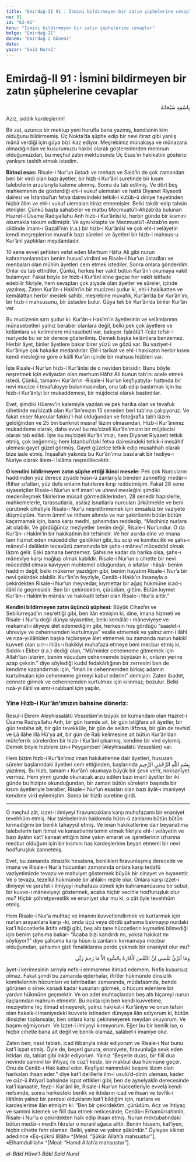 ```yaml
---
title: "Emirdağ-II 91 : İsmini bildirmeyen bir zatın şüphelerine cevaplar"
no: 91
id: "E2-91"
konu: "İsmini bildirmeyen bir zatın şüphelerine cevaplar"
bolge: "Emirdağ-II"
donem: "Emirdağ 2 Dönemi"
date: 
yazar: "Said Nursî"
---
```


# Emirdağ-II 91 : İsmini bildirmeyen bir zatın şüphelerine cevaplar

<p class="arabic" dir="rtl" title="Meal: “Her türlü noksan sıfatlardan yüce olan Allah’ın adıyla.”">بِاسْمِهِ سُبْحَانَهُ</p>

Aziz, sıddık kardeşlerim!

Bir zat, uzunca bir mektup yeni hurufla bana yazmış, kendisinin kim olduğunu bildirmemiş. Üç Nokta’da şüphe edip bir nevi itiraz gibi yanlış mânâ verdiği için güya bizi ikaz ediyor. Meşrebimiz münakaşa ve münazara olmadığından ve kusurumuzu hakiki olarak gösterenlerden memnun olduğumuzdan, bu meçhul zatın mektubunda Üç Esas’ın hakikatini gösterip yanlışını tashih etmek istedim.

**Birinci esas:** Risale-i Nur’un üstadı ve mehazı ve Said’in de çok zamandan beri bir virdi olan bazı âyetler, bir hizb-i Kur’ânî suretinde bir kısım talebelerin arzularıyla kaleme alınmış. Sonra da tab edilmiş. Ve dört beş mahkemenin de gösterdiği ehl-i vukuf ulemaları ve hattâ Diyanet Riyaseti dairesi ve İstanbul’un fetva dairesindeki tetkik-i kütüb-ü diniye heyetinden hiçbir âlim ve ehl-i vukuf ulemaları itiraz etmemişler. Belki takdir edip tahsin etmişler. Çünkü başta sahabeler ve matbu Mecmuatü’l-Ahzab’da bulunan Hazret-i Üsame Radıyallahu Anh hizb-i Kur’ânîsi ki, herbir günde bir kısmını okumakla taksim edilmiştir. Ve aynı kitapta ve Mecmuatü’l-Ahzab’ın aynı cildinde İmam-ı Gazalî’nin (r.a.) bir hizb-i Kur’ânîsi ve çok ehl-i velâyetin kendi meşreplerine muvafık bazı sûreleri ve âyetleri bir hizb-i mahsus-u Kur’ânî yaptıkları meydandadır.

10 sene evvel şehîden vefat eden Merhum Hâfız Ali gibi nurun kahramanlarından benim hususî virdimi ve Risale-i Nur’un üstadları ve menbaları olan mühim âyetleri cem etmek istediler. Sonra onlara gönderdim. Onlar da tab ettirdiler. Çünkü, herkes her vakit bütün Kur’ân’ı okumaya vakit bulamıyor. Fakat böyle bir hizb-i Kur’ânî eline geçse her vakit istifade edebilir fikriyle, hem sevapları çok ziyade olan âyetler ve sûreler, içinde yazılmış. Zaten Kur’ân-ı Hakîm’in bir mucizesi şudur ki, ehl-i hakikatten ve kemâlâttan herbir meslek sahibi, meşrebine muvafık, Kur’ân’da bir Kur’ân’ını, bir hizb-i mahsusunu, bir üstadını bulur. Güya tek bir Kur’ân’da binler Kur’ân var.

Bu mucizenin sırrı şudur ki: Kur’ân-ı Hakîm’in âyetlerinin ve kelâmlarının münasebetleri yalnız beraber olanlara değil, belki pek çok âyetlere ve kelâmlara ve kelimelere münasebeti var, bakıyor. İşârâtü’l-İ’câz tefsir-i nuriyede bu sır bir derece gösterilmiş. Demek başka kelâmlara benzemez. Herbir âyet, binler âyetlere bakar birer yüzü ve gözü var. Bu vaziyet-i Kur’âniye çok hakaike medardırlar. Ehl-i tarikat ve ehl-i hakikatın herbir kısmı kendi mesleğine göre o küllî Kur’ân içinde bir mahsus hizbleri var.

İşte Risale-i Nur’un hizb-i Kur’ânîsi de o neviden birisidir. Bunu böyle neşretmek için evliyadan olan merhum Hâfız Ali bunun tab’ını acele etmek istedi. Çünkü, tamam-ı Kur’ân’ın -Risale-i Nur’un keşfiyatıyla- hattında bir nevi mucize-i tevafukıyye bulunmasından, onu tab edip bastırmak için bu hizb-i Kur’ânîyi bir mukaddemesi, bir müjdecisi olarak bastırdılar.

Evet, şimdiki Hüsrev’in kalemiyle yazılan ve pek harika olan ve tevafuk cihetinde mu’cizatlı olan Kur’ân’ımızın 15 seneden beri tab’ına çalışıyoruz. Ve fakat ekser Nurcular fakirü’l-hal olduğundan ve fotoğrafla tab’ı lâzım geldiğinden ve 25 bin banknot masraf lâzım olmasından, Hizb-i Kur’ânımız mukaddeme olarak, daha evvel bu mu’cizeli Kur’ân’ımızın bir müjdecisi olarak tab edildi. İşte bu mu’cizeli Kur’ân’ımızı, hem Diyanet Riyaseti tetkik etmiş, çok beğenmiş; hem İstanbul’daki fetva dairesindeki tetkik-i mesâhif uleması gayet güzel görmüş. Gayet güzelce tetkik edip musahhah olarak bize iade etmiş. İnşaallah yakında bu Kur’ân’ımız basılarak bir hediye-i Nuriye olarak âlem-i İslâma neşredilecektir.

**O kendini bildirmeyen zatın şüphe ettiği ikinci mesele:** Pek çok Nurcuların haddimden yüz derece ziyade hüsn-ü zanlarıyla benden zannettiği medâr-ı iftihar sıfatları, yüz defa onların hatırlarını kırıp reddetmişim. Fakat 28 sene siyasetçiler Risale-i Nur’un sırf imanî ve uhrevî mesleğini şimdiki medenîleşmek fikirlerine müsait görmediklerinden, 28 senedir hapislerle, mahkemelerle, tarassutlarla, asılsız isnatlarla nurcuları ürkütmekle ve beni çürütmek cihetiyle Risale-i Nur’u neşrettirmemek için emsalsiz bir vaziyete düşmüştüm. Yarım ümmî ve ittiham altında ve nur şakirtlerini bütün bütün kaçırmamak için, bana karşı medhi, şahsımdan reddedip, “Medhiniz nurlara ait olabilir. Ve gördüğünüz meziyetler benim değil, Risale-i Nur’undur. O da Kur’ân-ı Hakîm’in bir hakikatinin bir tefsiridir. Ve her asırda dine ve imana tam hizmet eden müceddidler geldikleri gibi, bu acip ve komitecilik ve şahs-ı mânevî-i dalâletin tecavüzü zamanında bir şahs-ı mânevî müceddid olmak lâzım gelir. Eski zamana benzemez. Şahıs ne kadar da harika olsa, şahs-ı mânevîye karşı mağlup olmak kabildir. Risale-i Nur’un o cihette bir nevi müceddid olması kaviyyen muhtemel olduğundan, o sıfatlar -hâşâ- benim haddim değil; belki mükerrer yazdığım gibi, benim hayatım Risale-i Nur’a bir nevi çekirdek olabilir. Kur’ân’ın feyziyle, Cenâb-ı Hakk’ın ihsanıyla o çekirdekten Risale-i Nur’un meyvedar, kıymettar bir ağaç hükmüne icad-ı ilâhî ile geçmesidir. Ben bir çekirdektim, çürüdüm, gittim. Bütün kıymet Kur’ân-ı Hakîm’in mânâsı ve hakikatli tefsiri olan Risale-i Nur’a aittir.”

**Kendini bildirmeyen zatın üçüncü şüphesi:** Büyük Cihad’ın ve Sebilürreşad’ın neşrettiği gibi, ben ilân etmişim ki, dine, imana hizmeti ve Risale-i Nur’u değil dünya siyasetine, belki kemâlât-ı mâneviyeye ve makamat-ı âliyeye âlet edemediğim gibi, herkesin hoş gördüğü “saadet-i uhreviye ve cehennemden kurtulmaya” vesile etmemek ve yalnız emr-i ilâhî ve rıza-yı ilâhîden başka hiçbirşeye âlet etmemek bu zamanda nurun hakikî kuvveti olan sırr-ı ihlâs-ı hakikîyi muhafaza etmeye beni mecbur etmiş ki, Sıddık-ı Ekber (r.a.) dediği olan, “Mü’minler cehenneme gitmemek için Allah’tan isterim, benim vücudum cehennemde büyüsün ki, onların yerine azap çeksin.” diye söylediği kudsî fedakârlığının bir zerresini ben de kendime kazandırmak için, “İman ile cehennemden birkaç adamın kurtulmaları için cehenneme girmeyi kabul ederim” demişim. Zaten ibadet, cennete girmek ve cehennemden kurtulmak için kılınmaz; bozulur. Belki rızâ-yı ilâhî ve emr-i rabbanî için yapılır.

### Yine Hizb-i Kur’ân’ımızın bahsine döneriz:

Resul-i Ekrem Aleyhissalâtü Vesselâm’ın büyük bir kumandanı olan Hazret-i Üsame Radıyallahu Anh, bir gün hamde ait, bir gün istiğfara ait âyetler, bir gün tesbihe ait, bir gün tevekküle, bir gün de selâm lâfzına, bir gün de tevhid ve Lâ ilâhe illâ Hû’ya ait, bir gün de Rab kelimesine ait bütün Kur’ân’dan müteferrik sûrelerden bir hizb-i Kur’ânî çıkarmış, kendine bir vird eylemiş. Demek böyle hizblere izn-i Peygamberî (Aleyhissalâtü Vesselâm) var.

Hem bizim hizb-i Kur’ân’ımız iman hakikatlerine dair âyetleri, hususan sûreler başlarındaki âyetleri cem ettiğinden, başlarında <span class="arabic" dir="rtl" title="Meal: “Rahmân ve Rahîm olan Allah’ın adıyla”">بِسْمِ اللّٰهِ الرَّحْمٰنِ الرَّحِيمِ</span> yazılmış. Bu hizb, tamam-ı Kur’ân’ı okumaya büyük bir şevk verir, noksaniyet vermez. Hem yirmi günde okunacak arzu edilen bazı imanî âyetler bir iki günde bu hizipte okunduğundan, bir zaman bütün sûrelerin başında bir kısım âyetleriyle beraber, Risale-i Nur’un esasları olan bazı âyât-ı imaniyeyi kendime vird eylemiştim. Sonra bir hizib suretine girdi.

***

O meçhul zât, izzet-i ilmiyeyi firavuncuklara karşı muhafazamı bir enaniyet tevehhüm etmiş. Nur talebelerinin hakkımda hüsn-ü zanlarını bütün bütün kırmadığımı bir benlik tahayyül etmiş. Ve iman hakikatlerine dair beyanatıma talebelerin tam itimat ve kanaatlerini temin etmek fikriyle ehl-i velâyetin ve bazı âyâtın kat’î kanaat ettiğim bine yakın emarat ve işaretlerinin izharına mecbur olduğum için bir kısmını has kardeşlerime beyan etmemi bir nevi hodfuruşluk zannetmiş.

Evet, bu zamanda dinsizlik hesabına, benlikleri firavunlaşmış derecede ve imana ve Risale-i Nur’a hücumları zamanında onlara karşı tedafü vaziyetimizde tevazu ve mahviyet göstermek büyük bir cinayet ve hıyanettir. Ve o tevazu, tezellül hükmünde bir ahlâk-ı rezile olur. Onlara karşı izzet-i diniyeyi ve şerafet-i ilmiyeyi muhafaza etmek için kahramancasına bir sebat, bir kuvve-i mâneviyeyi göstermek, acaba hiçbir vecihle hodfuruşluk olur mu? Hiçbir şöhretperestlik ve enaniyet olur mu ki, o zât öyle tevehhüm etmiş.

Hem Risale-i Nur’a muhtaç ve imanını kuvvetlendirmek ve kurtarmak için nurları arayanlara karşı -ki, onda üçü veya dördü şahsıma bakmayıp nurdaki kat’î hüccetlerle iktifa ettiği gibi, beş altı tane hüccetlerin kıymetini bilmediği için benim şahsıma bakar- “Acaba bizi kandırdı mı, yoksa hakikat mı söylüyor?” diye şahsıma karşı hüsn-ü zanlarını kırmamaya mecbur olduğumdan, şahsımın gizli fenalıklarına perde çekmek bir enaniyet olur mu?

<p class="arabic" dir="rtl" title="Meal: “Ben nefsimi temize çıkarmam, çünkü Rabbimin merhamet ettiği hariç, nefis aşırı derecede kötülüğü emreder.” [Yûsuf Sûresi, 12:53]">وَمَا اُبَرِّئُ نَفْسِى اِنَّ النَّفْسَ لَأَمَّارَةٌ بِالسُّوءِ اِلاَّ مَا رَحِمَ رَبِّى</p>

âyet-i kerimesinin sırrıyla nefs-i emmareme itimad edemem. Nefis kusursuz olmaz. Fakat şimdi bu zamanda ejderhalar, ifritler hükmünde dinsizlik komitelerinin hücumları ve tahribatları zamanında, müdafaamda, bende görünen o sinek kanadı kadar kusurları görmek, o hücum edenlere bir yardım hükmüne geçmektir. Ve on adet muhtaçlardan beş altı biçareyi nurun ilaçlarından mahrum etmektir. Bu nokta için ben kendi kuvvetime, meziyetime hiç itimad etmeyerek, yalnız hakikat-i Kur’âniye ve onun tefsiri olan hakaik-i imaniyedeki kuvvete istinaden dünyaya ilân ediyorum ki, bütün dinsizler toplansalar, ben onlara karşı çekinmeyerek meydan okuyorum. Ve başımı eğmiyorum. Ve izzet-i ilmiyeyi kırmıyorum. Eğer bu bir benlik ise, o hiçbir cihetle bana ait değil ve benlik olamaz, salâbet-i imaniye olur.

Zaten ben; nasıl tabiatı, icad itibarıyla inkâr ediyorum ve Risale-i Nur bunu kat’î ispat etmiş. Öyle de, beşeri gurura, enaniyete, firavunluğa sevk eden iktidarı da, tabiat gibi inkâr ediyorum. Yalnız “Beşerin duası, bir fiilî dua nevinde samimî bir ihtiyaç ile cüz’î kesbi, bir makbul dua hükmüne geçer. Onu da Cenâb-ı Hak kabul eder. Keşfiyat namındaki beşere lâzım olan harikaları ihsan eder.” diye kat’î delillerle ilm-i usulü’d-dinin uleması, kader ve cüz-ü ihtiyarî bahsinde ispat ettikleri gibi; ben de aynelyakîn derecesinde kat’î kanaatle, feyz-i Kur’ânî ile, Risale-i Nur’un hüccetleriyle evvelâ kendi nefsimde, sonra herkesteki benlik ve iktidarın icad ve ihsan ve tevfik-i ilâhînin yalnız bir perdesi olduklarını kat’î bildiğim için, nurlara ve kardeşlerime ilân etmişim ki: “Ben bir çekirdektim, çürüdüm. Acz ve ihtiyaç ve samimi istemek ve fiilî dua etmek neticesinde, Cenâb‑ı Erhamürrahimîn, Risale-i Nur’u o çekirdekten halk edip ihsan etmiş. Nurun mektubatındaki bütün medâr-ı medih fıkralar o nuranî ağaca aittir. Benim hissem, kat’iyen, hiçbir cihette fahr olamaz. Belki, yalnız ve yalnız şükürdür.” Öyleyse kâinat adedince «Eş-şükrü lillâh» ^[Meal: “Şükür Allah’a mahsustur”], «Elhamdulillah» ^[Meal: “Hamd Allah’a mahsustur”].

*el-Bâkî Hüve’l-Bâkî*
*Said Nursî*
